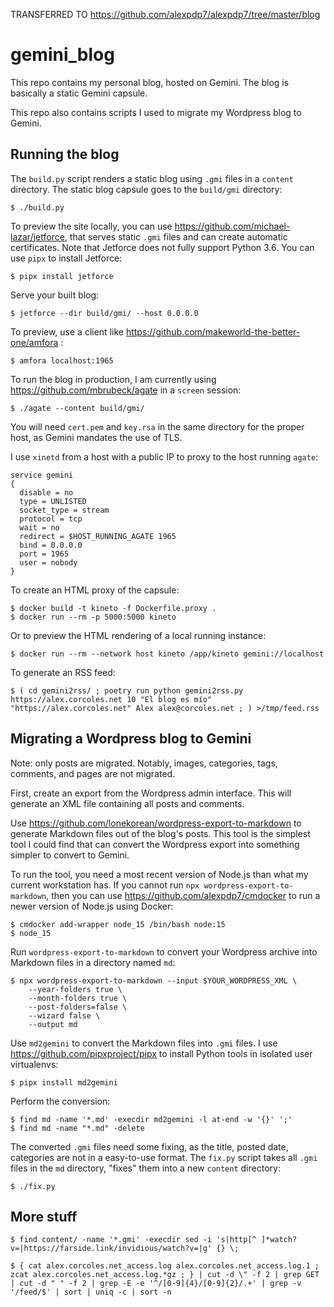 TRANSFERRED TO https://github.com/alexpdp7/alexpdp7/tree/master/blog

# gemini_blog

This repo contains my personal blog, hosted on Gemini.
The blog is basically a static Gemini capsule.

This repo also contains scripts I used to migrate my Wordpress blog to Gemini.

## Running the blog

The `build.py` script renders a static blog using `.gmi` files in a `content` directory.
The static blog capsule goes to the `build/gmi` directory:

```
$ ./build.py
```

To preview the site locally, you can use https://github.com/michael-lazar/jetforce, that serves static `.gmi` files and can create automatic certificates.
Note that Jetforce does not fully support Python 3.6.
You can use `pipx` to install Jetforce:

```
$ pipx install jetforce
```

Serve your built blog:

```
$ jetforce --dir build/gmi/ --host 0.0.0.0
```

To preview, use a client like https://github.com/makeworld-the-better-one/amfora :

```
$ amfora localhost:1965
```

To run the blog in production, I am currently using https://github.com/mbrubeck/agate in a `screen` session:

```
$ ./agate --content build/gmi/
```

You will need `cert.pem` and `key.rsa` in the same directory for the proper host, as Gemini mandates the use of TLS.

I use `xinetd` from a host with a public IP to proxy to the host running `agate`:

```
service gemini
{
  disable = no
  type = UNLISTED
  socket_type = stream
  protocol = tcp
  wait = no
  redirect = $HOST_RUNNING_AGATE 1965
  bind = 0.0.0.0
  port = 1965
  user = nobody
}
```

To create an HTML proxy of the capsule:

```
$ docker build -t kineto -f Dockerfile.proxy .
$ docker run --rm -p 5000:5000 kineto
```

Or to preview the HTML rendering of a local running instance:

```
$ docker run --rm --network host kineto /app/kineto gemini://localhost
```

To generate an RSS feed:

```
$ ( cd gemini2rss/ ; poetry run python gemini2rss.py https://alex.corcoles.net 10 "El blog es mío" "https://alex.corcoles.net" Alex alex@corcoles.net ; ) >/tmp/feed.rss
```

## Migrating a Wordpress blog to Gemini

Note: only posts are migrated.
Notably, images, categories, tags, comments, and pages are not migrated.

First, create an export from the Wordpress admin interface.
This will generate an XML file containing all posts and comments.

Use https://github.com/lonekorean/wordpress-export-to-markdown to generate Markdown files out of the blog's posts.
This tool is the simplest tool I could find that can convert the Wordpress export into something simpler to convert to Gemini.

To run the tool, you need a most recent version of Node.js than what my current workstation has.
If you cannot run `npx wordpress-export-to-markdown`, then you can use https://github.com/alexpdp7/cmdocker to run a newer version of Node.js using Docker:

```
$ cmdocker add-wrapper node_15 /bin/bash node:15
$ node_15
```

Run `wordpress-export-to-markdown` to convert your Wordpress archive into Markdown files in a directory named `md`:

```
$ npx wordpress-export-to-markdown --input $YOUR_WORDPRESS_XML \
    --year-folders true \
    --month-folders true \
    --post-folders=false \
    --wizard false \
    --output md
```

Use `md2gemini` to convert the Markdown files into `.gmi` files.
I use https://github.com/pipxproject/pipx to install Python tools in isolated user virtualenvs:

```
$ pipx install md2gemini
```

Perform the conversion:

```
$ find md -name '*.md' -execdir md2gemini -l at-end -w '{}' ';' 
$ find md -name "*.md" -delete
```

The converted `.gmi` files need some fixing, as the title, posted date, categories are not in a easy-to-use format.
The `fix.py` script takes all `.gmi` files in the `md` directory, "fixes" them into a new `content` directory:

```
$ ./fix.py
```

## More stuff

```
$ find content/ -name '*.gmi' -execdir sed -i 's|http[^ ]*watch?v=|https://farside.link/invidious/watch?v=|g' {} \;
```

```
$ { cat alex.corcoles.net_access.log alex.corcoles.net_access.log.1 ; zcat alex.corcoles.net_access.log.*gz ; } | cut -d \" -f 2 | grep GET | cut -d " " -f 2 | grep -E -e '^/[0-9]{4}/[0-9]{2}/.+' | grep -v '/feed/$' | sort | uniq -c | sort -n
```
